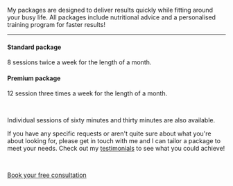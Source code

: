 My packages are designed to deliver results quickly while fitting around your busy life. All packages include nutritional advice and a personalised training program for faster results!

<div class="row">
<div class="col-xs-8 col-xs-offset-2">
  <hr>
</div>
</div>

#### Standard package

8 sessions twice a week for the length of a month.

#### Premium package

12 session three times a week for the length of a month.

<br>

Individual sessions of sixty minutes and thirty minutes are also available.

If you have any specific requests or aren't quite sure about what you're about looking for, please get in touch with me and I can tailor a package to meet your needs. Check out my [testimonials](/testimonials) to see what you could achieve!

<br>

<a href="/#contact" class="btn dark-btn centered">Book your free consultation</a>
